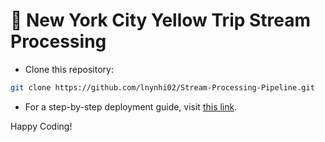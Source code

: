 # 🚕 New York City Yellow Trip Stream Processing

- Clone this repository:
```bash
git clone https://github.com/lnynhi02/Stream-Processing-Pipeline.git
```
- For a step-by-step deployment guide, visit <a href='https://lnynhi02.github.io/stream-processing-pipeline-docs/' target='_blank'>this link</a>.

Happy Coding!
